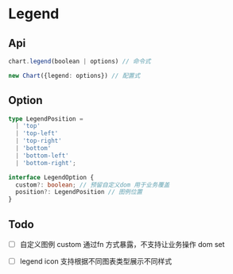 # Legend

## Api

```ts
chart.legend(boolean | options) // 命令式

new Chart({legend: options}) // 配置式
```

## Option

```ts
type LegendPosition =
  | 'top'
  | 'top-left'
  | 'top-right'
  | 'bottom'
  | 'bottom-left'
  | 'bottom-right';

interface LegendOption {
  custom?: boolean; // 预留自定义dom 用于业务覆盖
  position?: LegendPosition // 图例位置
}
```

## Todo

- [ ] 自定义图例 custom 通过fn 方式暴露，不支持让业务操作 dom set

- [ ] legend icon 支持根据不同图表类型展示不同样式